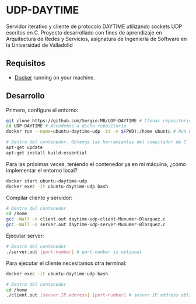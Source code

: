 # UDP-DAYTIME
Servidor iterativo y cliente de protocolo DAYTIME utilizando sockets UDP escritos en C. Proyecto desarrollado con fines de aprendizaje en Arquitectura de Redes y Servicios, asignatura de Ingeniería de Software en la Universidad de Valladolid

## Requisitos
- [Docker](https://www.docker.com/) running on your machine.

## Desarrollo

Primero, configure el entorno:
```bash
git clone https://github.com/Sergio-MB/UDP-DAYTIME # Clonar repositorio
cd UDP-DAYTIME # Accedemos a dicho repositorio
docker run --name=ubuntu-daytime-udp -it -v $(PWD):/home ubuntu # Run Ubuntu container sharing repository folder

# Dentro del contenedor. Obtenga las herramientas del compilador de C
apt-get update
apt-get install build-essential
```

Para las próximas veces, teniendo el contenedor ya en mi máquina, ¿cómo implementar el entorno local?
```bash
docker start ubuntu-daytime-udp
docker exec -it ubuntu-daytime-udp bash
```

Compilar cliente y servidor:
```bash
# Dentro del contenedor
cd /home
gcc -Wall -o client.out daytime-udp-client-Munumer-Blazquez.c
gcc -Wall -o server.out daytime-udp-server-Munumer-Blazquez.c
```

Ejecutar server:
```bash
# Dentro del contenedor
./server.out [port-number] # port-number is optional
```

Para ejecutar el cliente necesitamos otra terminal:
```bash
docker exec -it ubuntu-daytime-udp bash

# Dentro del contenedor
cd /home
./client.out [server.IP.address] [port-number] # server.IP.address obligatorio, port-number opcional
```
